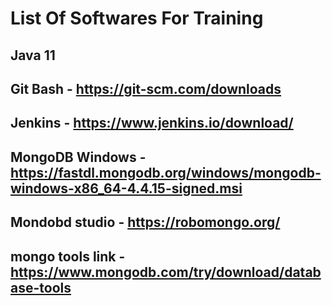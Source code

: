 # List Of Softwares For Training 

## Java 11 

## Git Bash - https://git-scm.com/downloads

## Jenkins - https://www.jenkins.io/download/

## MongoDB Windows - https://fastdl.mongodb.org/windows/mongodb-windows-x86_64-4.4.15-signed.msi

## Mondobd studio -  https://robomongo.org/ 

## mongo tools link - https://www.mongodb.com/try/download/database-tools



